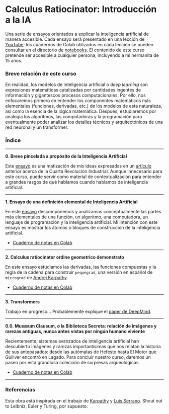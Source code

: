 # Calculus Ratiocinator: Introducción a la IA

Una serie de ensayos orientados a explicar la inteligencia artificial de manera accesible. Cada ensayo será presentado en una lección de [YouTube](https://www.youtube.com/user/DanteNoguez); los cuadernos de Colab utilizados en cada lección se pueden consultar en el directorio de [notebooks](/notebooks). El contenido de este curso pretende ser accesible a cualquier persona, incluyendo a mi hermanita de 15 años.

### Breve relación de este curso

En realidad, los modelos de inteligencia artificial o *deep learning* son expresiones matemáticas catalizadas por cantidades ingentes de información y gigantescos procesos computacionales. Por ello, nos enfocaremos primero en entender los componentes matemáticos más elementales (funciones, derivadas, etc.) de los modelos de esta naturaleza, así como la esencia de la lógica matemática. Después, estudiaremos por analogía los algoritmos, las computadoras y la programación para eventualmente poder analizar los detalles técnicos y arquitectónicos de una red neuronal y un transformer.

### Índice

---
**0. Breve pincelada a propósito de la Inteligencia Artificial**

Este [ensayo](https://www.noguez.live/pincelada) es una matización de mis ideas expresadas en un [artículo](https://www.academia.edu/43673994/La_Cuarta_Revolucio_n_Industrial_y_la_planeacio_n_poli_tica_en_Me_xico) anterior acerca de la Cuarta Revolución Industrial. Aunque innecesario para este curso, puede servir como material de contextualización para entender a grandes rasgos de qué hablamos cuando hablamos de inteligencia artificial.

---

**1. Ensayo de una definición elemental de Inteligencia Artificial**

En este [ensayo](https://www.noguez.live/ia) descomponemos y analizamos conceptualmente las partes más elementales de una función, un algoritmo, una computadora, un lenguaje de programación y la inteligencia artificial. Mi intención con este ensayo es mostrar los átomos o bloques de construcción de la inteligencia artificial.

* [Cuaderno de notas en Colab](notebooks/ensayo_1.ipynb)

---

**2. Calculus ratiocinator ordine geometrico demonstrato**

En este ensayo estudiamos las derivadas, las funciones compuestas y la regla de la cadena para construir `pequegrad`, una versión en español de `micrograd` de [Andrej Karpathy](https://github.com/karpathy/micrograd).

* [Cuaderno de notas en Colab](notebooks/ensayo_2.ipynb)

---

**3. Transformers**

Trabajo en progreso... Probablemente explique el [paper de DeepMind](https://arxiv.org/pdf/2207.09238.pdf).

---

**0.0. Musæum Clausum, o la Biblioteca Secreta: relación de imágenes y rarezas antiguas, nunca antes vistas por ningún humano viviente**

Recientemente, sistemas avanzados de inteligencia artificial han descubierto imágenes y rarezas importantísimas que nos relatan la historia de sus antepasados: desde las autómatas de Hefesto hasta El Motor que Gulliver encontró en Lagado. Para concluir nuestro curso, daremos un paseo por esta grandiosa colección de sorpresas arqueológicas.

* [Cuaderno de notas en Colab](notebooks/museo.ipynb)
---

### Referencias

Esta obra está inspirada en el trabajo de [Karpathy](http://karpathy.github.io/neuralnets/) y [Luis Serrano](https://www.youtube.com/c/LuisSerrano). Shout out to Leibniz, Euler y Turing, por supuesto.
